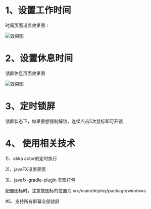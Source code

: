 # 1、设置工作时间

时间页面设置效果图：

![效果图](https://github.com/houyafei/have-a-rest-for-hard-work/blob/gitimage/setting_page.png)

# 2、设置休息时间

锁屏休息页面效果图

![效果图](https://github.com/houyafei/have-a-rest-for-hard-work/blob/gitimage/lock_page.png)


# 3、定时锁屏
锁屏状态下，如果要想强制解锁，连续点击5次鼠标即可开锁

# 4、 使用相关技术
1)、akka actor的定时执行

2)、javaFX设置界面

3)、javafx-gradle-plugin 实现打包

配置图标时，注意放图标的位置为 src/main/deploy/package/windows

#5、支持所有屏幕全部锁屏